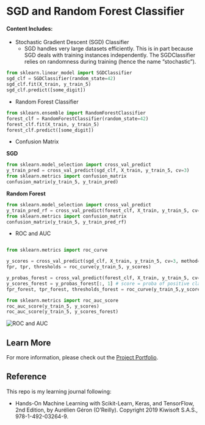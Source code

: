 # SGD and Random Forest Classifier

#### Content Includes:
- Stochastic Gradient Descent (SGD) Classifier
  - SGD handles very large datasets efficiently. This is in part because SGD deals with training instances independently. The SGDClassifier relies on randomness during training (hence the name “stochastic”).

```python
from sklearn.linear_model import SGDClassifier
sgd_clf = SGDClassifier(random_state=42)
sgd_clf.fit(X_train, y_train_5)
sgd_clf.predict([some_digit])
```
  
- Random Forest Classifier

```python
from sklearn.ensemble import RandomForestClassifier
forest_clf = RandomForestClassifier(random_state=42)
forest_clf.fit(X_train, y_train_5)
forest_clf.predict([some_digit])
```

- Confusion Matrix

**SGD**
```python
from sklearn.model_selection import cross_val_predict
y_train_pred = cross_val_predict(sgd_clf, X_train, y_train_5, cv=3)
from sklearn.metrics import confusion_matrix
confusion_matrix(y_train_5, y_train_pred)
```
**Random Forest**
```python
from sklearn.model_selection import cross_val_predict
y_train_pred_rf = cross_val_predict(forest_clf, X_train, y_train_5, cv=3)
from sklearn.metrics import confusion_matrix
confusion_matrix(y_train_5, y_train_pred_rf)
```  
- ROC and AUC

```python

from sklearn.metrics import roc_curve

y_scores = cross_val_predict(sgd_clf, X_train, y_train_5, cv=3, method="decision_function")
fpr, tpr, thresholds = roc_curve(y_train_5, y_scores)

y_probas_forest = cross_val_predict(forest_clf, X_train, y_train_5, cv=3,method="predict_proba")
y_scores_forest = y_probas_forest[:, 1] # score = proba of positive class
fpr_forest, tpr_forest, thresholds_forest = roc_curve(y_train_5,y_scores_forest)

from sklearn.metrics import roc_auc_score
roc_auc_score(y_train_5, y_scores)
roc_auc_score(y_train_5, y_scores_forest)
```

![ROC and AUC](https://user-images.githubusercontent.com/44503223/127751807-89ab27dc-01ef-4a5c-8f9a-f62b7bb1a40a.png)

## Learn More

For more information, please check out the [Project Portfolio](https://tingting0618.github.io).

## Reference

This repo is my learning journal following:
- Hands-On Machine Learning with Scikit-Learn, Keras, and TensorFlow, 2nd Edition, by Aurélien Géron (O’Reilly). Copyright 2019 Kiwisoft S.A.S., 978-1-492-03264-9.
